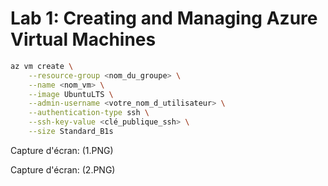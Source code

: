 # Lab 1: Creating and Managing Azure Virtual Machines

```bash
az vm create \
    --resource-group <nom_du_groupe> \
    --name <nom_vm> \
    --image UbuntuLTS \
    --admin-username <votre_nom_d_utilisateur> \
    --authentication-type ssh \
    --ssh-key-value <clé_publique_ssh> \
    --size Standard_B1s
```

Capture d'écran: (1.PNG)

Capture d'écran: (2.PNG)